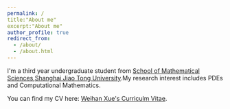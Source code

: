 ```yaml
---
permalink: /
title:"About me"
excerpt:"About me"
author_profile: true
redirect_from: 
  - /about/
  - /about.html
---
```


I'm a third year undergraduate student from [School of Mathematical Sciences](https://math.sjtu.edu.cn),[Shanghai Jiao Tong University](https://www.sjtu.edu.cn).My research interest includes PDEs and Computational Mathematics.

You can find my CV here: [Weihan Xue's Curriculm Vitae](../assets/WeihanXue'sCV.pdf).
